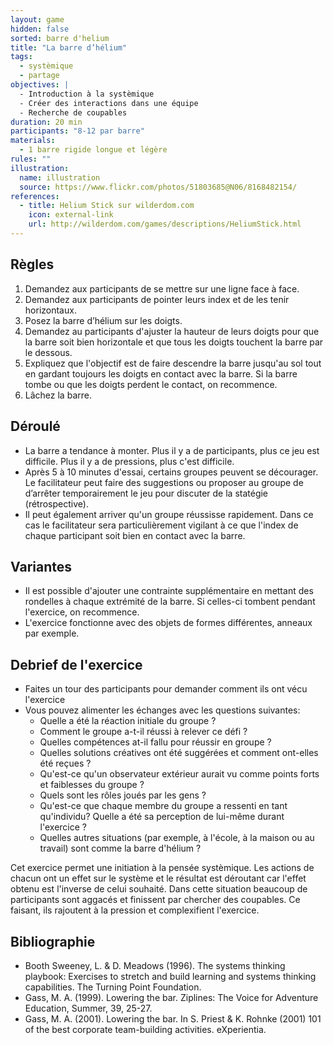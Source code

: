 ```yaml
---
layout: game
hidden: false
sorted: barre d'helium
title: "La barre d’hélium"
tags:
  - systèmique
  - partage
objectives: |
  - Introduction à la systèmique
  - Créer des interactions dans une équipe
  - Recherche de coupables
duration: 20 min
participants: "8-12 par barre"
materials:
  - 1 barre rigide longue et légère
rules: ""
illustration:
  name: illustration
  source: https://www.flickr.com/photos/51803685@N06/8168482154/
references:
  - title: Helium Stick sur wilderdom.com
    icon: external-link
    url: http://wilderdom.com/games/descriptions/HeliumStick.html
---
```


## Règles

1. Demandez aux participants de se mettre sur une ligne face à face.
2. Demandez aux participants de pointer leurs index et de les tenir horizontaux.
3. Posez la barre d’hélium sur les doigts.
4. Demandez au participants d'ajuster la hauteur de leurs doigts pour que la barre soit bien horizontale et que tous les doigts touchent la barre par le dessous.
5. Expliquez que l'objectif est de faire descendre la barre jusqu'au sol tout en gardant toujours les doigts en contact avec la barre. Si la barre tombe ou que les doigts perdent le contact, on recommence.
6. Lâchez la barre.

## Déroulé

- La barre a tendance à monter. Plus il y a de participants, plus ce jeu est difficile. Plus il y a de pressions, plus c'est difficile.
- Après 5 à 10 minutes d'essai, certains groupes peuvent se décourager. Le facilitateur peut faire des suggestions ou proposer au groupe de d’arrêter temporairement le jeu pour discuter de la statégie (rétrospective).
- Il peut également arriver qu'un groupe réussisse rapidement. Dans ce cas le facilitateur sera particulièrement vigilant à ce que l'index de chaque participant soit bien en contact avec la barre.

## Variantes

- Il est possible d'ajouter une contrainte supplémentaire en mettant des rondelles à chaque extrémité de la barre. Si celles-ci tombent pendant l'exercice, on recommence.
- L'exercice fonctionne avec des objets de formes différentes, anneaux par exemple.


## Debrief de l'exercice

- Faites un tour des participants pour demander comment ils ont vécu l'exercice
- Vous pouvez alimenter les échanges avec les questions suivantes:
  - Quelle a été la réaction initiale du groupe ?
  - Comment le groupe a-t-il réussi à relever ce défi ?
  - Quelles compétences at-il fallu pour réussir en groupe ?
  - Quelles solutions créatives ont été suggérées et comment ont-elles été reçues ?
  - Qu'est-ce qu'un observateur extérieur aurait vu comme points forts et faiblesses du groupe ?
  - Quels sont les rôles joués par les gens ?
  - Qu'est-ce que chaque membre du groupe a ressenti en tant qu'individu? Quelle a été sa perception de lui-même durant l'exercice ?
  - Quelles autres situations (par exemple, à l'école, à la maison ou au travail) sont comme la barre d'hélium ?

Cet exercice permet une initiation à la pensée systèmique. Les actions de chacun ont un effet sur le système et le résultat est déroutant car l'effet obtenu est l'inverse de celui souhaité. Dans cette situation beaucoup de participants sont aggacés et finissent par chercher des coupables. Ce faisant, ils rajoutent à la pression et complexifient l'exercice.


## Bibliographie

- Booth Sweeney, L. & D. Meadows (1996). The systems thinking playbook: Exercises to stretch and build learning and systems thinking capabilities. The Turning Point Foundation.
- Gass, M. A. (1999). Lowering the bar. Ziplines: The Voice for Adventure Education, Summer, 39, 25-27.
- Gass, M. A. (2001). Lowering the bar. In S. Priest & K. Rohnke (2001) 101 of the best corporate team-building activities. eXperientia.
